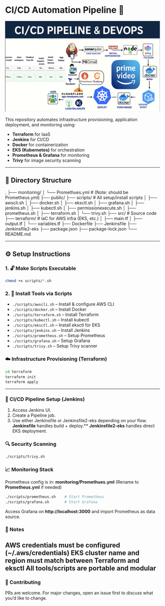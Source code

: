 # CI/CD Automation Pipeline 🚀
  <img src="public/pipeline-diagram.png" />



This repository automates infrastructure provisioning, application deployment, and monitoring using:

- **Terraform** for IaaS
- **Jenkins** for CI/CD
- **Docker** for containerization
- **EKS (Kubernetes)** for orchestration
- **Prometheus & Grafana** for monitoring
- **Trivy** for image security scanning

---

## 📂 Directory Structure
.
├── monitoring/
│ └── Promethues.yml # (Note: should be Prometheus.yml)
├── public/
├── scripts/ # All setup/install scripts
│ ├── awscli.sh
│ ├── docker.sh
│ ├── eksctl.sh
│ ├── grafana.sh
│ ├── jenkins.sh
│ ├── kubectl.sh
│ ├── permissionexecute.sh
│ ├── prometheus.sh
│ ├── terraform.sh
│ └── trivy.sh
├── src/ # Source code
├── terraform/ # IaC for AWS infra (EKS, etc.)
│ ├── main.tf
│ ├── output.tf
│ └── variables.tf
├── Dockerfile
├── Jenkinsfile
├── Jenkinsfile2-eks
├── package.json
├── package-lock.json
└── README.md

---

## ⚙️ Setup Instructions

### 1. 🔓 Make Scripts Executable

```bash
chmod +x scripts/*.sh
```

### 2. 🔧 Install Tools via Scripts

- `./scripts/awscli.sh` – Install & configure AWS CLI  
- `./scripts/docker.sh` – Install Docker  
- `./scripts/terraform.sh` – Install Terraform  
- `./scripts/kubectl.sh` – Install kubectl  
- `./scripts/eksctl.sh` – Install eksctl for EKS  
- `./scripts/jenkins.sh` – Install Jenkins  
- `./scripts/prometheus.sh` – Setup Prometheus  
- `./scripts/grafana.sh` – Setup Grafana  
- `./scripts/trivy.sh` – Setup Trivy scanner


### ☁️ Infrastructure Provisioning (Terraform)
```sh 
cd terraform
terraform init
terraform apply

```
---
### 🔁 CI/CD Pipeline Setup (Jenkins)
1. Access Jenkins UI.
2. Create a Pipeline job.
3. Use either Jenkinsfile or Jenkinsfile2-eks depending on your flow.
**Jenkinsfile** handles build + deploy.**
**Jenkinsfile2-eks** handles direct EKS deployment.

### 🔍 Security Scanning
```sh
./scripts/trivy.sh

```

### 📈 Monitoring Stack
Prometheus config is in: **monitoring/Promethues.yml**
(Rename to **Prometheus.yml** if needed)
```sh
./scripts/prometheus.sh    # Start Prometheus
./scripts/grafana.sh       # Start Grafana
```
Access Grafana on **http://localhost:3000** and import Prometheus as data source.

### 📝 Notes
AWS credentials must be configured (**~/.aws/credentials**)
EKS cluster name and region must match between Terraform and **eksctl**
All tools/scripts are portable and modular
---
### 🤝 Contributing
PRs are welcome. For major changes, open an issue first to discuss what you’d like to change.

